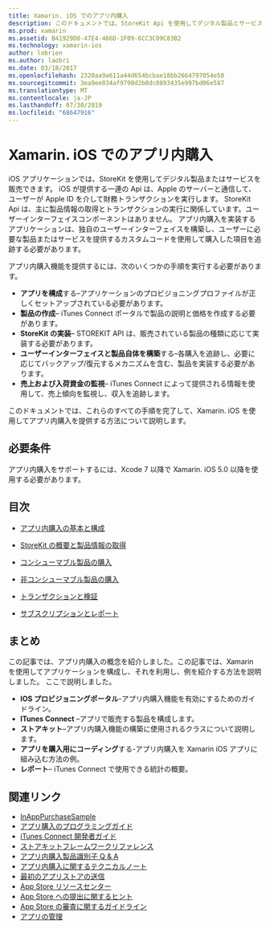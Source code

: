 ```yaml
---
title: Xamarin. iOS でのアプリ内購入
description: このドキュメントでは、StoreKit Api を使用してデジタル製品とサービスを販売する方法について説明します。 構成、利用できる製品、非消費製品、トランザクション、サブスクリプションなどについて説明するガイドにリンクしています。
ms.prod: xamarin
ms.assetid: B41929D8-47E4-466D-1F09-6CC3C09C83B2
ms.technology: xamarin-ios
author: lobrien
ms.author: laobri
ms.date: 03/18/2017
ms.openlocfilehash: 2320aa9a611a44d654bcbae18bb2664797054e50
ms.sourcegitcommit: 3ea9ee034af9790d2b0dc0893435e997bd06e587
ms.translationtype: MT
ms.contentlocale: ja-JP
ms.lasthandoff: 07/30/2019
ms.locfileid: "68647916"
---
```

# <a name="in-app-purchasing-in-xamarinios"></a>Xamarin. iOS でのアプリ内購入

iOS アプリケーションでは、StoreKit を使用してデジタル製品またはサービスを販売できます。 iOS が提供する一連の Api は、Apple のサーバーと通信して、ユーザーが Apple ID を介して財務トランザクションを実行します。 StoreKit Api は、主に製品情報の取得とトランザクションの実行に関係しています。ユーザーインターフェイスコンポーネントはありません。 アプリ内購入を実装するアプリケーションは、独自のユーザーインターフェイスを構築し、ユーザーに必要な製品またはサービスを提供するカスタムコードを使用して購入した項目を追跡する必要があります。

アプリ内購入機能を提供するには、次のいくつかの手順を実行する必要があります。

-  **アプリを構成**する–アプリケーションのプロビジョニングプロファイルが正しくセットアップされている必要があります。
-  **製品の作成**– iTunes Connect ポータルで製品の説明と価格を作成する必要があります。
-  **StoreKit の実装**– STOREKIT API は、販売されている製品の種類に応じて実装する必要があります。
-  **ユーザーインターフェイスと製品自体を構築**する–各購入を追跡し、必要に応じてバックアップ/復元するメカニズムを含む、製品を実装する必要があります。
-  **売上および入荷資金の監視**– iTunes Connect によって提供される情報を使用して、売上傾向を監視し、収入を追跡します。

このドキュメントでは、これらのすべての手順を完了して、Xamarin. iOS を使用してアプリ内購入を提供する方法について説明します。

## <a name="requirements"></a>必要条件

アプリ内購入をサポートするには、Xcode 7 以降で Xamarin. iOS 5.0 以降を使用する必要があります。

## <a name="contents"></a>目次

* [アプリ内購入の基本と構成](~/ios/platform/in-app-purchasing/in-app-purchase-basics-and-configuration.md)

* [StoreKit の概要と製品情報の取得](~/ios/platform/in-app-purchasing/store-kit-overview-and-retreiving-product-information.md)

* [コンシューマブル製品の購入](~/ios/platform/in-app-purchasing/purchasing-consumable-products.md)

* [非コンシューマブル製品の購入](~/ios/platform/in-app-purchasing/purchasing-non-consumable-products.md)

* [トランザクションと検証](~/ios/platform/in-app-purchasing/transactions-and-verification.md)

* [サブスクリプションとレポート](~/ios/platform/in-app-purchasing/subscriptions-and-reporting.md)

## <a name="summary"></a>まとめ

この記事では、アプリ内購入の概念を紹介しました。この記事では、Xamarin を使用してアプリケーションを構成し、それを利用し、例を紹介する方法を説明しました。 ここで説明しました。

-  **IOS プロビジョニングポータル**-アプリ内購入機能を有効にするためのガイドライン。
-  **ITunes Connect** –アプリで販売する製品を構成します。
-  **ストアキット**–アプリ内購入機能の構築に使用されるクラスについて説明します。
-  **アプリを購入用にコーディング**する-アプリ内購入を Xamarin iOS アプリに組み込む方法の例。
-  **レポート**– iTunes Connect で使用できる統計の概要。


## <a name="related-links"></a>関連リンク

- [InAppPurchaseSample](https://docs.microsoft.com/en-us/samples/xamarin/ios-samples/storekit/)
- [アプリ購入のプログラミングガイド](https://developer.apple.com/library/ios/documentation/NetworkingInternet/Conceptual/StoreKitGuide/Introduction.html)
- [iTunes Connect 開発者ガイド](https://developer.apple.com/library/ios/documentation/LanguagesUtilities/Conceptual/iTunesConnect_Guide/iTunesConnect_Guide.pdf)
- [ストアキットフレームワークリファレンス](https://developer.apple.com/library/ios/documentation/StoreKit/Reference/StoreKit_Collection/StoreKit_Collection.pdf)
- [アプリ内購入製品識別子 Q & A](https://developer.apple.com/library/ios/#qa/qa1329/_index.html)
- [アプリ内購入に関するテクニカルノート](https://developer.apple.com/library/ios/#technotes/tn2259/_index.html)
- [最初のアプリストアの送信](https://developer.apple.com/library/ios/documentation/IDEs/Conceptual/AppDistributionGuide/Introduction/Introduction.html)
- [App Store リソースセンター](https://developer.apple.com/appstore/index.html)
- [App Store への提出に関するヒント](https://developer.apple.com/appstore/resources/submission/tips.html)
- [App Store の審査に関するガイドライン](https://developer.apple.com/appstore/resources/approval/guidelines.html)
- [アプリの管理](https://developer.apple.com/appstore/resources/managing/index.html)
